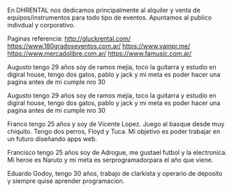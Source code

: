 En DHRENTAL nos dedicamos principalmente al alquiler y venta de equipos/instrumentos para todo tipo de eventos. Apuntamos al publico indivdual y corporativo.

Paginas referencia:
http://gluckrental.com/
https://www.180gradoseventos.com.ar/
https://www.vampr.me/
https://www.mercadolibre.com.ar/
https://www.famusic.com.ar/

Augusto tengo 29 años soy de ramos mejia, toco la guitarra y estudio en digiral house, tengo dos gatos, pablo y jack y mi meta es poder hacer una pagina antes de mi cumple nro 30

Augusto tengo 29 años soy de ramos mejia, toco la guitarra y estudio en digiral house, tengo dos gatos, pablo y jack y mi meta es poder hacer una pagina antes de mi cumple nro 30

Franco tengo 25 años y soy de Vicente Lopez. Juego al basque desde muy chiquito. Tengo dos perros, Floyd y Tuca. Mi objetivo es poder trabajar en un futuro diseñando apps web.

Francisco tengo 25 años soy de Adrogue, me gustael futbol y la electronica. Mi heroe es Naruto y mi meta es serprogramadorpara el año que viene.

Eduardo Godoy, tengo 30 años, trabajo de clarkista y operario de deposito  y siempre quise aprender programacion.
